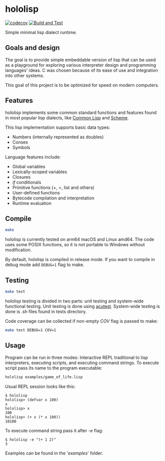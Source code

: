 # hololisp

[![codecov](https://codecov.io/gh/Holodome/hololisp/branch/master/graph/badge.svg?token=U41DRI0GU9)](https://codecov.io/gh/Holodome/hololisp)
[![Build and Test](https://github.com/Holodome/hololisp/actions/workflows/test.yml/badge.svg)](https://github.com/Holodome/hololisp/actions/workflows/test.yml)

Simple minimal lisp dialect runtime.

## Goals and design

The goal is to provide simple embeddable version of lisp that can be used as a playground for exploring various interpreter design and programming languages' ideas.
C was chosen because of its ease of use and integration into other systems.

This goal of this project is to be optimized for speed on modern computers.

## Features 

hololisp implements some common standard functions and features found in most popular lisp dialects, like [Common Lisp](https://common-lisp.net/) and [Scheme](https://www.scheme.com/tspl4/).

This lisp implementation supports basic data types:
* Numbers (internally represented as doubles)
* Conses
* Symbols

Language features include:
* Global variables
* Lexically-scoped variables
* Closures
* *if* conditionals
* Primitive functions (+, =, list and others)
* User-defined functions
* Bytecode compilation and interpretation 
* Runtime evaluation

## Compile

```bash
make
```

hololisp is currently tested on arm64 macOS and Linux amd64. The code uses some POSIX functions, so it is not portable to Windows without modification.

By default, hololisp is compiled in release mode. If you want to compile in debug mode add `DEBUG=1` flag to make.

## Testing

```bash
make test
```

hololisp testing is divided in two parts: unit testing and system-wide functional testing. Unit testing is done using [acutest](https://github.com/mity/acutest). System-wide testing is
done is .sh files found in tests directory.

Code coverage can be collected if non-empty *COV* flag is passed to make:
```bash
make test DEBUG=1 COV=1
```

## Usage

Program can be run in three modes: Interactive REPL traditional to lisp interpreters, executing scripts, and executing command strings.
To execute script pass its name to the program executable:

```bash
hololisp examples/game_of_life.lisp
```

Usual REPL session looks like this:

```shell
$ hololisp
hololisp> (defvar x 100)
x
hololisp> x
100
hololisp> (+ x (* x 100))
10100
```

To execute command string pass it after *-e* flag:

```shell
$ hololisp -e "(+ 1 2)"
3
```

Examples can be found in the '*examples*' folder.


